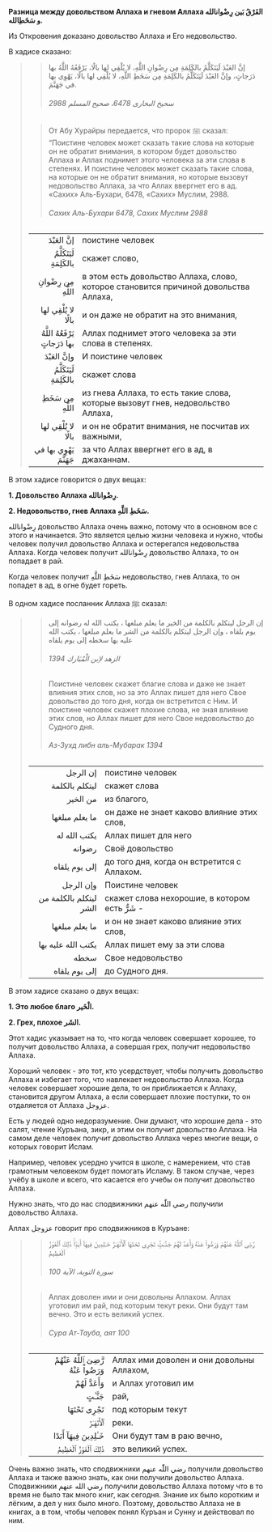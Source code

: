 **Разница между довольством Аллаха и гневом Аллаха الفَرْقُ بَين رِضْوانالله و سَخَطِالله.**

Из Откровения доказано довольство Аллаха и Его недовольство. 

В хадисе сказано:

>> إنَّ العَبْدَ لَيَتَكَلَّمُ بالكَلِمَةِ مِن رِضْوانِ اللَّهِ، لا يُلْقِي لها بالًا، يَرْفَعُهُ اللَّهُ بها دَرَجاتٍ، وإنَّ العَبْدَ لَيَتَكَلَّمُ بالكَلِمَةِ مِن سَخَطِ اللَّهِ، لا يُلْقِي لها بالًا، يَهْوِي بها في جَهَنَّمَ.
>>
>> ###### سحیخ البخاری 6478، صحیح المسلم 2988
>
>> От Абу Хурайры передается, что пророк ﷺ сказал:
>> “Поистине человек может сказать такие слова на которые он не обратит внимания, в котором будет довольство Аллаха и Аллах поднимет этого человека за эти слова в степенях.
>> И поистине человек может сказать такие слова, на которые он не обратит внимания, но которые вызовут недовольство Аллаха, за что Аллах ввергнет его в ад.
>> «Сахих» Аль-Бухари, 6478, «Сахих» Муслим, 2988.
>>
>> ###### Сахих Аль-Бухари 6478, Сахих Муслим 2988
>
> |                 |                   |
> | --------------: | :---------------- |
> | إنَّ العَبْدَ | поистине человек |
> | لَيَتَكَلَّمُ بالكَلِمَةِ | скажет слово, |
> | مِن رِضْوانِ اللَّهِ | в этом есть довольство Аллаха, слово, которое становится причиной довольства Аллаха, |
> | لا يُلْقِي لها بالًا | и он даже не обратит на это внимания, |
> | يَرْفَعُهُ اللَّهُ بها دَرَجاتٍ | Аллах поднимет этого человека за эти слова в степенях. |
> | وإنَّ العَبْدَ | И поистине человек |
> | لَيَتَكَلَّمُ بالكَلِمَةِ | скажет слова |
> | مِن سَخَطِ اللَّهِ | из гнева Аллаха, то есть такие слова, которые вызовут гнев, недовольство Аллаха, |
> | لا يُلْقِي لها بالًا | и он не обратит внимания, не посчитав их важными, |
> | يَهْوِي بها في جَهَنَّمَ | за что Аллах ввергнет его в ад, в джаханнам. |

В этом хадисе говорится о двух вещах:

**1. Довольство Аллаха رِضْوانالله.**

**2. Недовольство, гнев Аллаха سَخَطِ اللَّهِ.** 

رِضْوانالله довольство Аллаха очень важно, потому что в основном все с
этого и начинается. Это является целью жизни человека и нужно, чтобы
человек получил довольство Аллаха и остерегался недовольства Аллаха.
Когда человек получит رِضْوانالله довольство Аллаха, то он попадает в рай.

Когда человек получит سَخَطِ اللَّهِ недовольство, гнев Аллаха, то он попадет
в ад, в огне будет гореть. 

В одном хадисе посланник Аллаха ﷺ сказал:

>> إن الرجل ليتكلم بالكلمة من الخير ما يعلم مبلغها ، يكتب الله له رضوانه إلى يوم يلقاه ، وإن الرجل ليتكلم بالكلمة من الشر ما يعلم مبلغها ، يكتب الله عليه بها سخطه إلى يوم يلقاه
>>
>> ###### الزهد لاِبن الْمُبَارك 1394
>
>> Поистине человек скажет благие слова и даже не знает влияния этих слов,
>> но за это Аллах пишет для него Свое довольство до того дня, когда он встретится с Ним.
>> И поистине человек скажет плохие слова, не зная влияние этих слов,
>> но Аллах пишет для него Свое недовольство до Судного дня.
>>
>> ###### Аз-Зухд либн аль-Мубарак 1394
>
> |                 |                   |
> | --------------: | :---------------- |
> | إن الرجل | поистине человек |
> | ليتكلم بالكلمة | скажет слова |
> | من الخير | из благого, |
> | ما يعلم مبلغها | он даже не знает каково влияние этих слов, |
> | يكتب الله له | Аллах пишет для него |
> | رضوانه | Своё довольство |
> | إلى يوم يلقاه | до того дня, когда он встретится с Аллахом. |
> | وإن الرجل | Поистине человек |
> | ليتكلم بالكلمة من الشر | скажет слова нехорошие, в котором есть شَرٌّ - |
> | ما يعلم مبلغها | и он не знает каково влияние этих слов, |
> | يكتب الله عليه بها | Аллах пишет ему за эти слова |
> | سخطه | Свое недовольство |
> | إلى يوم يلقاه | до Судного дня. |

В этом хадисе сказано о двух вещах:

**1. Это любое благо الْخَير.**

**2. Грех, плохое الشَر.** 

Этот хадис указывает на то, что когда человек совершает хорошее, то
получит довольство Аллаха, а совершая грех, получит недовольство
Аллаха. 

Хороший человек - это тот, кто усердствует, чтобы получить довольство
Аллаха и избегает того, что навлекает недовольство Аллаха. Когда человек
совершает хорошие дела, то он приближается к Аллаху, становится другом
Аллаха, а если совершает плохие поступки, то он отдаляется от Аллаха
عزوجل. 

Есть у людей одно недоразумение. Они думают, что хорошие дела - это
салят, чтение Куръана, зикр, и этим он получит довольство Аллаха. На
самом деле человек получит довольство Аллаха через многие вещи, о
которых говорит Ислам.

Например, человек усердно учится в школе, с намерением, что став
грамотным человеком будет помогать Исламу. В таком случае, через учёбу в
школе и всего, что касается его учебы он получит довольство Аллаха. 

Нужно знать, что до нас сподвижники رضي اللّٰه عنهم получили довольство
Аллаха.

Аллах عزوجل говорит про сподвижников в Куръане:

>> رَّضِىَ ٱللَّهُ عَنْهُمْ وَرَضُواْ عَنْهُ وَأَعَدَّ لَهُمْ جَنَّـٰتٍۢ تَجْرِى تَحْتَهَا ٱلْأَنْهَـٰرُ خَـٰلِدِينَ فِيهَآ أَبَدًۭا‌ۚ ذَٰلِكَ ٱلْفَوْزُ ٱلْعَظِيمُ
>>
>> ###### سورة التوبة، الآية 100
>
>> Аллах доволен ими и они довольны Аллахом. Аллах уготовил им рай, под которым текут реки. Они будут там вечно. Это и есть великий успех.
>>
>> ###### Сура Ат-Тауба, аят 100
>
> |                 |                   |
> | --------------: | :---------------- |
> | رَّضِىَ ٱللَّهُ عَنْهُمْ وَرَضُواْ عَنْهُ | Аллах ими доволен и они довольны Аллахом, |
> | وَأَعَدَّ لَهُمْ | и Аллах уготовил им |
> | جَنَّـٰتٍ | рай, |
> | تَجْرِى تَحْتَهَا | под которым текут |
> | ٱلْأَنْهَـٰرُ | реки. |
> | خَـٰلِدِينَ فِيهَآ أَبَدًا‌ | Они будут там в раю вечно, |
> | ذَٰلِكَ ٱلْفَوْزُ ٱلْعَظِيمُ | это великий успех. |

Очень важно знать, что сподвижники رضي اللّٰه عنهم получили довольство
Аллаха и также важно знать, как они получили довольство Аллаха.
Сподвижники رضي الله عنهم получили довольство Аллаха потому что в то
время не было так много книг, как сегодня. Знание их было коротким и
лёгким, а дел у них было много. Поэтому, довольство Аллаха не в книгах,
а в том, чтобы человек понял Куръан и Сунну и действовал по ним. 
